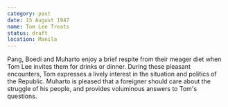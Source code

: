 ```yaml
---
category: past
date: 15 August 1947
name: Tom Lee Treats
status: draft
location: Manila
---
```

Pang, Boedi and Muharto enjoy a brief respite from
their meager diet when Tom Lee invites them for drinks or dinner. During
these pleasant encounters, Tom expresses a lively interest in the
situation and politics of the Republic. Muharto is pleased that a
foreigner should care about the struggle of his people, and provides
voluminous answers to Tom's questions.
